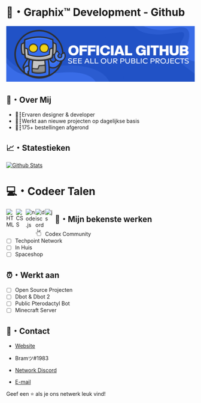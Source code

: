 # 📌・Graphix™ Development - Github

![Graphix™ Development](/Codex_Banner_Blue_Github.png "Graphix™ Development")

## 📘・Over Mij

- 👔┇Ervaren designer & developer 
- 📆┇Werkt aan nieuwe projecten op dagelijkse basis
- 🛒┇175+ bestellingen afgerond

## 📈・Statestieken

<p align="left">
    <a href="https://github.com/GraphixDevelopment?tab=repositories" title="Profile">
        <img src="https://github-readme-stats.vercel.app/api?username=GraphixDevelopment&show_icons=true&theme=graywhite&border_color=aaa&custom_title=My%20GitHub%20Stats&border_radius=25" alt="Github Stats" />
    </a>

</p>

# 💻・Codeer Talen 
<img align="left" alt="HTML" width="26px" src="https://upload.wikimedia.org/wikipedia/commons/thumb/3/38/HTML5_Badge.svg/600px-HTML5_Badge.svg.png" />
<img align="left" alt="CSS" width="26px" src="https://www.pngkey.com/png/full/347-3470911_css3-html-css-js-logo-white.png" />
<img align="left" alt="node.js" width="26px" src="https://i.imgur.com/tYLFZBh.png" /> 
<img align="left" alt="discord.js" width="26px" src="https://i.imgur.com/SI1DZf3.png" />
<img align="left" alt="js" width="26px" src="https://i.imgur.com/3u1wzwE.png" />

## 🤖・Mijn bekenste werken

- [ ] Codex Community
- [ ] Techpoint Network
- [ ] In Huis
- [ ] Spaceshop

## ⏰・Werkt aan

- [ ] Open Source Projecten
- [ ] Dbot & Dbot 2
- [ ] Public Pterodactyl Bot
- [ ] Minecraft Server

## 💼・Contact

- [Website](https://graphix-development.nl/ "Website")

- Bramツ#1983

- [Network Discord](https://discord.gg/7HyUTnJvYE "Discord Server")

- [E-mail](mailto:info@graphix-development.nl?subject=Hallo "Hallo!")

Geef een ⭐️ als je ons netwerk leuk vind!

